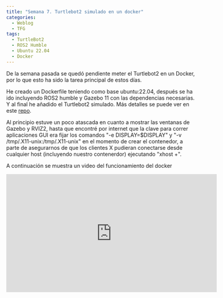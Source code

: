 ```yaml
---
title: "Semana 7. Turtlebot2 simulado en un docker"
categories:
  - Weblog
  - TFG
tags:
  - TurtleBot2
  - ROS2 Humble
  - Ubuntu 22.04
  - Docker
---
```


De la semana pasada se quedó pendiente meter el Turtlebot2 en un Docker, por lo que esto ha sido la tarea principal de estos días.

He creado un Dockerfile teniendo como base ubuntu:22.04, después se ha ido incluyendo ROS2 humble y Gazebo 11 con las dependencias necesarias. Y al final he añadido el Turtlebot2 simulado. Más detalles se puede ver en este [repo](https://github.com/RoboticsLabURJC/2022-tfg-lucia-chen/tree/main/turtlebot2%20simu%20docker).

Al principio estuve un poco atascada en cuanto a mostrar las ventanas de Gazebo y RVIZ2, hasta que encontré por internet que la clave para correr aplicaciones GUI era fijar los comandos "-e DISPLAY=$DISPLAY" y "-v /tmp/.X11-unix:/tmp/.X11-unix" en el momento de crear el contenedor, a parte de asegurarnos de que los clientes X pudieran conectarse desde cualquier host (incluyendo nuestro contenerdor) ejecutando "xhost +".

A continuación se muestra un video del funcionamiento del docker

<iframe width="560" height="315" src="https://www.youtube.com/embed/Dk2ohidJ7yM" title="YouTube video player" frameborder="0" allow="accelerometer; autoplay; clipboard-write; encrypted-media; gyroscope; picture-in-picture" allowfullscreen></iframe>

